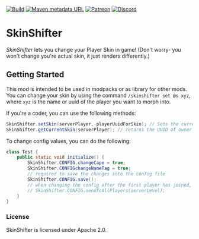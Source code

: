 [![Build](https://img.shields.io/github/actions/workflow/status/ToCraft/SkinShifter/build_current.yml?style=for-the-badge)](https://github.com/ToCraft/SkinShifter/actions/workflows/build_current.yml)
[![Maven metadata URL](https://img.shields.io/maven-metadata/v?metadataUrl=https%3A%2F%2Fmaven.tocraft.dev%2Fpublic%2Fdev%2Ftocraft%2Fskinshifter%2Fmaven-metadata.xml&style=for-the-badge&label=SkinShifter)](https://maven.tocraft.dev/#/public/dev/tocraft/skinshifter)
[![Patreon](https://img.shields.io/badge/Patreon-F96854?style=for-the-badge&logo=patreon&logoColor=white)](https://patreon.com/ToCraft)
[![Discord](https://img.shields.io/discord/1183373613508857906?style=for-the-badge&label=Discord)](https://discord.gg/Y3KqxWDUYy)

# SkinShifter

*SkinShifter* lets you change your Player Skin in game!
(Don't worry- you won't change you're actual skin, it just renders differently.)

## Getting Started

This mod is intended to be used in modpacks or as library for other mods.
You can change your skin by using the command `/skinshifter set @s xyz`, where `xyz` is the name or uuid of the player you want to morph into.

If you're a coder, you can use the following methods:
~~~java
SkinShifter.setSkin(serverPlayer, playerUuidForSkin); // Sets the current skin
SkinShifter.getCurrentSkin(serverPlayer); // returns the UUID of owner of the current skin. Might be the own UUID!
~~~

To change config values, you can do the following:
~~~java
class Test {
    public static void initialize() {
        SkinShifter.CONFIG.changeCape = true;
        SkinShifter.CONFIGchangeNameTag = true;
        // required to save the changes into the config file
        SkinShifter.CONFIG.save();
        // when changing the config after the first player has joined, use:
        // SkinShifter.CONFIG.sendToAllPlayers(serverLevel);
    }
}
~~~

### License

SkinShifter is licensed under Apache 2.0. 
